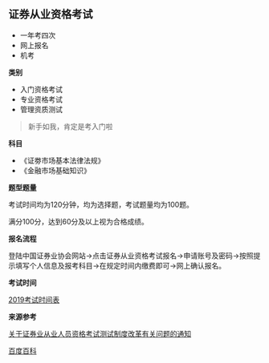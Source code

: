 ## 证券从业资格考试

- 一年考四次
- 网上报名
- 机考

**类别**

- 入门资格考试
- 专业资格考试
- 管理资质测试

> 新手如我，肯定是考入门啦

**科目**

- 《证劵市场基本法律法规》
- 《金融市场基础知识》

**题型题量**

考试时间均为120分钟，均为选择题，考试题量均为100题。

满分100分，达到60分及以上视为合格成绩。

**报名流程**

登陆中国证券业协会网站→点击证券从业资格考试报名→申请账号及密码→按照提示填写个人信息及报考科目→在规定时间内缴费即可→网上确认报名。

**考试时间**

[2019考试时间表](https://www.gaodun.com/zq/1057514.html)

**来源参考**

[关于证券业从业人员资格考试测试制度改革有关问题的通知](http://www.sac.net.cn/tzgg/201507/t20150715_124447.html)

[百度百科](https://baike.baidu.com/item/%E8%AF%81%E5%88%B8%E4%BB%8E%E4%B8%9A%E8%B5%84%E6%A0%BC%E8%80%83%E8%AF%95/2394237?fr=aladdin#reference-[3]-132708-wrap)